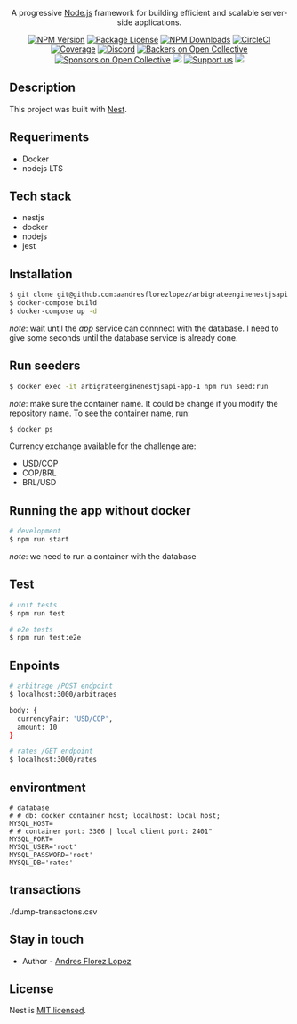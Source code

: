 [circleci-image]: https://img.shields.io/circleci/build/github/nestjs/nest/master?token=abc123def456
[circleci-url]: https://circleci.com/gh/nestjs/nest

  <p align="center">A progressive <a href="http://nodejs.org" target="_blank">Node.js</a> framework for building efficient and scalable server-side applications.</p>
    <p align="center">
<a href="https://www.npmjs.com/~nestjscore" target="_blank"><img src="https://img.shields.io/npm/v/@nestjs/core.svg" alt="NPM Version" /></a>
<a href="https://www.npmjs.com/~nestjscore" target="_blank"><img src="https://img.shields.io/npm/l/@nestjs/core.svg" alt="Package License" /></a>
<a href="https://www.npmjs.com/~nestjscore" target="_blank"><img src="https://img.shields.io/npm/dm/@nestjs/common.svg" alt="NPM Downloads" /></a>
<a href="https://circleci.com/gh/nestjs/nest" target="_blank"><img src="https://img.shields.io/circleci/build/github/nestjs/nest/master" alt="CircleCI" /></a>
<a href="https://coveralls.io/github/nestjs/nest?branch=master" target="_blank"><img src="https://coveralls.io/repos/github/nestjs/nest/badge.svg?branch=master#9" alt="Coverage" /></a>
<a href="https://discord.gg/G7Qnnhy" target="_blank"><img src="https://img.shields.io/badge/discord-online-brightgreen.svg" alt="Discord"/></a>
<a href="https://opencollective.com/nest#backer" target="_blank"><img src="https://opencollective.com/nest/backers/badge.svg" alt="Backers on Open Collective" /></a>
<a href="https://opencollective.com/nest#sponsor" target="_blank"><img src="https://opencollective.com/nest/sponsors/badge.svg" alt="Sponsors on Open Collective" /></a>
  <a href="https://paypal.me/kamilmysliwiec" target="_blank"><img src="https://img.shields.io/badge/Donate-PayPal-ff3f59.svg"/></a>
    <a href="https://opencollective.com/nest#sponsor"  target="_blank"><img src="https://img.shields.io/badge/Support%20us-Open%20Collective-41B883.svg" alt="Support us"></a>
  <a href="https://twitter.com/nestframework" target="_blank"><img src="https://img.shields.io/twitter/follow/nestframework.svg?style=social&label=Follow"></a>
</p>
  <!--[![Backers on Open Collective](https://opencollective.com/nest/backers/badge.svg)](https://opencollective.com/nest#backer)
  [![Sponsors on Open Collective](https://opencollective.com/nest/sponsors/badge.svg)](https://opencollective.com/nest#sponsor)-->

## Description

This project was built with [Nest](https://github.com/nestjs/nest).

## Requeriments

- Docker
- nodejs LTS

## Tech stack

- nestjs
- docker
- nodejs
- jest

## Installation

```bash
$ git clone git@github.com:aandresflorezlopez/arbigrateenginenestjsapi.git
$ docker-compose build
$ docker-compose up -d
```

_note_: wait until the _app_ service can connnect with the database. I need to give some seconds until the database service is already done.

## Run seeders

```bash
$ docker exec -it arbigrateenginenestjsapi-app-1 npm run seed:run
```

_note_: make sure the container name. It could be change if you modify the repository name. To see the container name, run:

```bash
$ docker ps
```

Currency exchange available for the challenge are:

- USD/COP
- COP/BRL
- BRL/USD

## Running the app without docker

```bash
# development
$ npm run start
```

_note_: we need to run a container with the database

## Test

```bash
# unit tests
$ npm run test

# e2e tests
$ npm run test:e2e
```

## Enpoints

```bash
# arbitrage /POST endpoint
$ localhost:3000/arbitrages

body: {
  currencyPair: 'USD/COP',
  amount: 10
}
```

```bash
# rates /GET endpoint
$ localhost:3000/rates
```

## environtment

```
# database
# # db: docker container host; localhost: local host;
MYSQL_HOST=
# # container port: 3306 | local client port: 2401"
MYSQL_PORT=
MYSQL_USER='root'
MYSQL_PASSWORD='root'
MYSQL_DB='rates'
```

## transactions

./dump-transactons.csv

## Stay in touch

- Author - [Andres Florez Lopez](https://andresflorezlopez.com)

## License

Nest is [MIT licensed](LICENSE).
